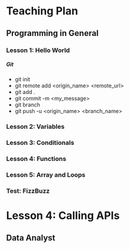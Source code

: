 # Teaching Plan

## Programming in General

### Lesson 1: Hello World

##### Git
- git init
- git remote add <origin_name> <remote_url>
- git add .
- git commit -m <my_message>
- git branch
- git push -u <origin_name> <branch_name>

### Lesson 2: Variables

### Lesson 3: Conditionals

### Lesson 4: Functions
<!-- (a + b) ^ 2 = a^2 + b^2 + a*b -->

### Lesson 5: Array and Loops

### Test: FizzBuzz
<!-- Ask the user to enter a number n
Write a program that prints each number i from 1 to n on a new line.

For each multiple of 3, print "Fizz"

For each multiple of 5, print "Buzz"

For numbers which are multiples of both 3 and 5, print "FizzBuzz"

Else, print i -->

# Lesson 4: Calling APIs

## Data Analyst

###
